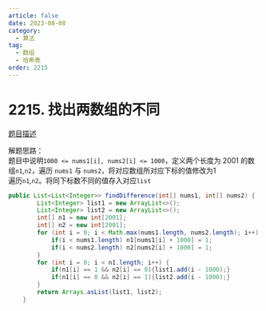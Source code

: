 ```yaml
---
article: false
date: 2023-08-08
category: 
  - 算法
tag: 
  - 数组
  - 哈希表
order: 2215
---
```


# 2215. 找出两数组的不同


<Badge text="简单" type="tip" vertical="middle" />

[题目描述](https://leetcode.cn/problems/maximum-number-of-vowels-in-a-substring-of-given-length/description/?envType=study-plan-v2&envId=leetcode-75)


解题思路：  
题目中说明`1000 <= nums1[i], nums2[i] <= 1000`，定义两个长度为 2001 的数组`n1`,`n2`，遍历 `nums1` 与 `nums2`，将对应数组所对应下标的值修改为1  
遍历`n1`,`n2`。将同下标数不同的值存入对应`list`


```java
public List<List<Integer>> findDifference(int[] nums1, int[] nums2) {
        List<Integer> list1 = new ArrayList<>();
        List<Integer> list2 = new ArrayList<>();
        int[] n1 = new int[2001];
        int[] n2 = new int[2001];
        for (int i = 0; i < Math.max(nums1.length, nums2.length); i++) {
            if(i < nums1.length) n1[nums1[i] + 1000] = 1;
            if(i < nums2.length) n2[nums2[i] + 1000] = 1;
        }
        for (int i = 0; i < n1.length; i++) {
            if(n1[i] == 1 && n2[i] == 0){list1.add(i - 1000);}
            if(n1[i] == 0 && n2[i] == 1){list2.add(i - 1000);}
        }
        return Arrays.asList(list1, list2);
    }
```